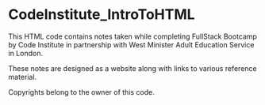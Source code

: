 # CodeInstitute_IntroToHTML
This HTML code contains notes taken while completing FullStack Bootcamp by Code Institute in partnership with West Minister Adult Education Service in London. 

These notes are designed as a website along with links to various reference material. 

Copyrights belong to the owner of this code. 
